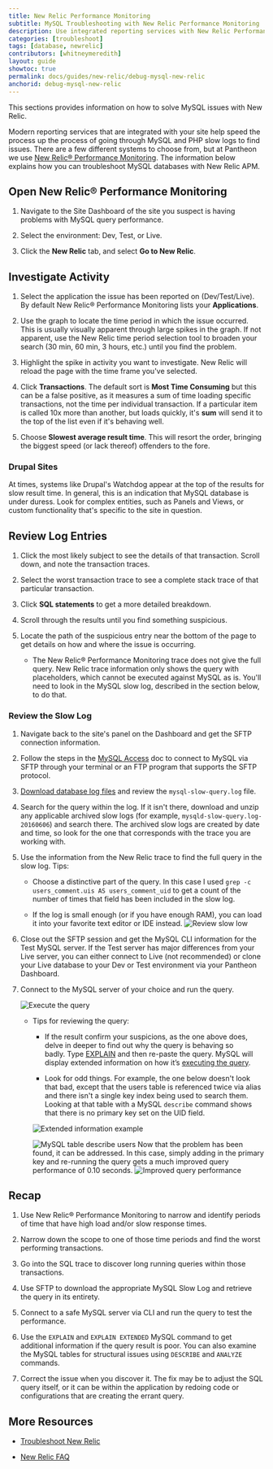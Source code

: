 ```yaml
---
title: New Relic Performance Monitoring
subtitle: MySQL Troubleshooting with New Relic Performance Monitoring
description: Use integrated reporting services with New Relic Performance Monitoring to isolate MySQL performance issues on your Drupal or WordPress sites.
categories: [troubleshoot]
tags: [database, newrelic]
contributors: [whitneymeredith]
layout: guide
showtoc: true
permalink: docs/guides/new-relic/debug-mysql-new-relic
anchorid: debug-mysql-new-relic
---
```


This sections provides information on how to solve MySQL issues with New Relic.

Modern reporting services that are integrated with your site help speed the process up the process of going through MySQL and PHP slow logs to find issues. There are a few different systems to choose from, but at Pantheon we use [New Relic&reg; Performance Monitoring](/guides/new-relic). The information below explains how you can troubleshoot MySQL databases with New Relic APM.

## Open New Relic&reg; Performance Monitoring

1. Navigate to the Site Dashboard of the site you suspect is having problems with MySQL query performance. 

1. Select the environment: Dev, Test, or Live. 

1. Click the **New Relic** tab, and select **Go to New Relic**.

## Investigate Activity

1. Select the application the issue has been reported on (Dev/Test/Live). By default New Relic&reg; Performance Monitoring lists your **Applications**. 

1. Use the graph to locate the time period in which the issue occurred. This is usually visually apparent through large spikes in the graph. If not apparent, use the New Relic time period selection tool to broaden your search (30 min, 60 min, 3 hours, etc.) until you find the problem.

1. Highlight the spike in activity you want to investigate. New Relic will reload the page with the time frame you've selected.

1. Click **Transactions**. The default sort is **Most Time Consuming** but this can be a false positive, as it measures a sum of time loading specific transactions, not the time per individual transaction. If a particular item is called 10x more than another, but loads quickly, it's **sum** will send it to the top of the list even if it's behaving well. 

1. Choose **Slowest average result time**. This will resort the order, bringing the biggest speed (or lack thereof) offenders to the fore.

### Drupal Sites

At times, systems like Drupal's Watchdog appear at the top of the results for slow result time. In general, this is an indication that MySQL database is under duress. Look for complex entities, such as Panels and Views, or custom functionality that's specific to the site in question.

## Review Log Entries

1. Click the most likely subject to see the details of that transaction. Scroll down, and note the transaction traces.

1. Select the worst transaction trace to see a complete stack trace of that particular transaction.

1. Click **SQL statements** to get a more detailed breakdown.

1. Scroll through the results until you find something suspicious.

1. Locate the path of the suspicious entry near the bottom of the page to get details on how and where the issue is occurring.

    - The New Relic&reg; Performance Monitoring trace does not give the full query. New Relic trace information only shows the query with placeholders, which cannot be executed against MySQL as is. You'll need to look in the MySQL slow log, described in the section below, to do that. 

### Review the Slow Log

1. Navigate back to the site's panel on the Dashboard and get the SFTP connection information. 

1. Follow the steps in the [MySQL Access](/mysql-access#frequently-asked-questions) doc to connect to MySQL via SFTP through your terminal or an FTP program that supports the SFTP protocol.

1. [Download database log files](/logs#database-log-files) and review the `mysql-slow-query.log` file. 

1. Search for the query within the log. If it isn't there, download and unzip any applicable archived slow logs (for example, `mysqld-slow-query.log-20160606`) and search there. The archived slow logs are created by date and time, so look for the one that corresponds with the trace you are working with.

1. Use the information from the New Relic trace to find the full query in the slow log. Tips: 

    - Choose a distinctive part of the query. In this case I used `grep -c users_comment.uis AS users_comment_uid` to get a count of the number of times that field has been included in the slow log. 
    
    - If the log is small enough (or if you have enough RAM), you can load it into your favorite text editor or IDE instead.
    ![Review slow low](../../../images/review-slow-log.png)​

1. Close out the SFTP session and get the MySQL CLI information for the Test MySQL server. If the Test server has major differences from your Live server, you can either connect to Live (not recommended) or clone your Live database to your Dev or Test environment via your Pantheon Dashboard.  

1. Connect to the MySQL server of your choice and run the query. 

    ![Execute the query](../../../images/execute-query.png)

    - Tips for reviewing the query:

         - If the result confirm your suspicions, as the one above does, delve in deeper to find out why the query is behaving so badly. Type [EXPLAIN](https://dev.mysql.com/doc/refman/5.7/en/explain.html) and then re-paste the query. MySQL will display extended information on how it’s [executing the query](https://dev.mysql.com/doc/refman/5.7/en/using-explain.html). 
         
         - Look for odd things. For example, the one below doesn't look that bad, except that the users table is referenced twice via alias and there isn't a single key index being used to search them. Looking at that table with a MySQL `describe` command shows that there is no primary key set on the UID field.

        ![Extended information example](../../../images/extended-info-example.png)

        ![MySQL table describe users](../../../images/mysql-table-describe-users.png)
        Now that the problem has been found, it can be addressed. In this case, simply adding in the primary key and re-running the query gets a much improved query performance of 0.10 seconds.
        ![Improved query performance](../../../images/improved-query-preformance.png)

## Recap

1. Use New Relic&reg; Performance Monitoring to narrow and identify periods of time that have high load and/or slow response times.

1. Narrow down the scope to one of those time periods and find the worst performing transactions.

1. Go into the SQL trace to discover long running queries within those transactions.

1. Use SFTP to download the appropriate MySQL Slow Log and retrieve the query in its entirety.

1. Connect to a safe MySQL server via CLI and run the query to test the performance.

1. Use the `EXPLAIN` and `EXPLAIN EXTENDED` MySQL command to get additional information if the query result is poor.  You can also examine the MySQL tables for structural issues using `DESCRIBE` and `ANALYZE` commands.

1. Correct the issue when you discover it. The fix may be to adjust the SQL query itself, or it can be within the application by redoing code or configurations that are creating the errant query.


## More Resources

- [Troubleshoot New Relic](/guides/new-relic/troubleshoot-new-relic)

- [New Relic FAQ](/guides/new-relic/new-relic-faq)
